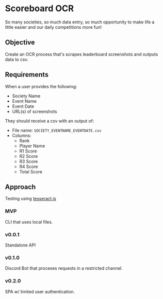 # Scoreboard OCR
So many societies, so much data entry, so much opportunity to make life a little easier and our daily competitions more fun!

## Objective
Create an OCR process that's scrapes leaderboard screenshots and outputs data to csv.

## Requirements
When a user provides the following:
- Society Name
- Event Name
- Event Date
- URL(s) of screenshots

They should receive a csv with an output of:
- File name: `SOCIETY_EVENTNAME_EVENTDATE.csv`
- Columns:
  - Rank
  - Player Name
  - R1 Score
  - R2 Score
  - R3 Score
  - R4 Score
  - Total Score

## Approach
Testing using [tesseract.js](https://github.com/naptha/tesseract.js)

### MVP
CLI that uses local files.

### v0.0.1
Standalone API

### v0.1.0
Discord Bot that proceses requests in a restricted channel.

### v0.2.0
SPA w/ limited user authentication.


